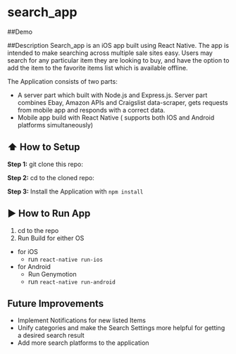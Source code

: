 #  search_app

##Demo


##Description
Search_app is an iOS app built using React Native. The app is intended
to make searching across multiple sale sites easy. Users may search for
any particular item they are looking to buy, and have the option to add
the item to the favorite items list which is available offline.

The Application consists of two parts:
 * A server part which built with Node.js and Express.js. Server part
combines Ebay, Amazon APIs and Craigslist data-scraper, gets requests
from mobile app and responds with a correct data.
* Mobile app build with React Native ( supports both IOS and Android
platforms simultaneously)

## :arrow_up: How to Setup

**Step 1:** git clone this repo:

**Step 2:** cd to the cloned repo:

**Step 3:** Install the Application with `npm install`


## :arrow_forward: How to Run App

1. cd to the repo
2. Run Build for either OS
  * for iOS
    * run `react-native run-ios`
  * for Android
    * Run Genymotion
    * run `react-native run-android`

## Future Improvements
* Implement Notifications for new listed Items
* Unify categories and make the Search Settings more helpful for getting a
desired search result
* Add more search platforms to the application
